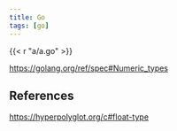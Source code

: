 ```yaml
---
title: Go
tags: [go]
---
```


{{< r "a/a.go" >}}

<https://golang.org/ref/spec#Numeric_types>

## References

<https://hyperpolyglot.org/c#float-type>
